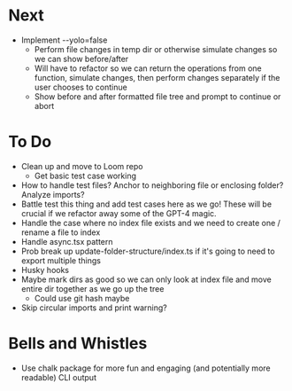 # Next

- Implement --yolo=false
  - Perform file changes in temp dir or otherwise simulate changes so we can show before/after
  - Will have to refactor so we can return the operations from one function, simulate changes, then perform changes separately if the user chooses to continue
  - Show before and after formatted file tree and prompt to continue or abort

# To Do

- Clean up and move to Loom repo
  - Get basic test case working
- How to handle test files? Anchor to neighboring file or enclosing folder? Analyze imports?
- Battle test this thing and add test cases here as we go! These will be crucial if we refactor away some of the GPT-4 magic.
- Handle the case where no index file exists and we need to create one / rename a file to index
- Handle async.tsx pattern
- Prob break up update-folder-structure/index.ts if it's going to need to export multiple things
- Husky hooks
- Maybe mark dirs as good so we can only look at index file and move entire dir together as we go up the tree
  - Could use git hash maybe
- Skip circular imports and print warning?

# Bells and Whistles

- Use chalk package for more fun and engaging (and potentially more readable) CLI output
